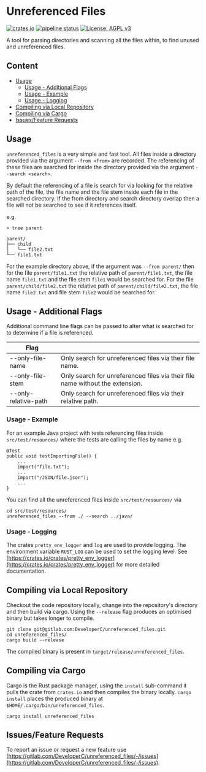 # Unreferenced Files
[![crates.io](https://img.shields.io/crates/v/unreferenced_files)](https://crates.io/crates/unreferenced_files) [![pipeline status](https://gitlab.com/DeveloperC/unreferenced_files/badges/master/pipeline.svg)](https://gitlab.com/DeveloperC/unreferenced_files/commits/master) [![License: AGPL v3](https://img.shields.io/badge/License-AGPLv3-blue.svg)](https://www.gnu.org/licenses/agpl-3.0)


A tool for parsing directories and scanning all the files within, to find unused and unreferenced files.


## Content
 * [Usage](#usage)
    + [Usage - Additional Flags](#usage-additional-flags)
    + [Usage - Example](#usage-example)
    + [Usage - Logging](#usage-logging)
 * [Compiling via Local Repository](#compiling-via-local-repository)
 * [Compiling via Cargo](#compiling-via-cargo)
 * [Issues/Feature Requests](#issuesfeature-requests)


## Usage
`unreferenced_files` is a very simple and fast tool.
All files inside a directory provided via the argument `--from <from>` are recorded.
The referencing of these files are searched for inside the directory provided via the argument `--search <search>`.

By default the referencing of a file is search for via looking for the relative path of the file, the file name and the file stem inside each file in the searched directory.
If the from directory and search directory overlap then a file will not be searched to see if it references itself.

e.g.

```
> tree parent

parent/
├── child
│   └── file2.txt
└── file1.txt
```

For the example directory above, if the argument was `--from parent/` then for the file `parent/file1.txt` the relative path of `parent/file1.txt`, the file name `file1.txt` and the file stem `file1` would be searched for.
For the file `parent/child/file2.txt` the relative path of `parent/child/file2.txt`, the file name `file2.txt` and file stem `file2` would be searched for.


## Usage - Additional Flags

Additional command line flags can be passed to alter what is searched for to determine if a file is referenced.

| Flag                      | |
|---------------------------|-|
| --only-file-name | Only search for unreferenced files via their file name. |
| --only-file-stem | Only search for unreferenced files via their file name without the extension. |
| --only-relative-path | Only search for unreferenced files via their relative path. |


### Usage - Example
For an example Java project with tests referencing files  inside `src/test/resources/` where the tests are calling the files by name e.g.

```
@Test
public void testImportingFile() {
    ...
    import("file.txt");
    ...
    import("/JSON/file.json");
    ...
}
```

You can find all the unreferenced files inside `src/test/resources/` via

```
cd src/test/resources/
unreferenced_files --from ./ --search ../java/
```


### Usage - Logging
The crates `pretty_env_logger` and `log` are used to provide logging.
The environment variable `RUST_LOG` can be used to set the logging level.
See [https://crates.io/crates/pretty_env_logger](https://crates.io/crates/pretty_env_logger) for more detailed documentation.


## Compiling via Local Repository
Checkout the code repository locally, change into the repository's directory and then build via cargo.
Using the `--release` flag produces an optimised binary but takes longer to compile.

```
git clone git@gitlab.com:DeveloperC/unreferenced_files.git
cd unreferenced_files/
cargo build --release
```

The compiled binary is present in `target/release/unreferenced_files`.


## Compiling via Cargo
Cargo is the Rust package manager, using the `install` sub-command it pulls the crate from `crates.io` and then compiles the binary locally.
`cargo install` places the produced binary at `$HOME/.cargo/bin/unreferenced_files`.

```
cargo install unreferenced_files
```


## Issues/Feature Requests
To report an issue or request a new feature use [https://gitlab.com/DeveloperC/unreferenced_files/-/issues](https://gitlab.com/DeveloperC/unreferenced_files/-/issues).
